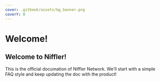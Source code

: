 ```yaml
---
cover: .gitbook/assets/bg_banner.png
coverY: 0
---
```


# Welcome!

## Welcome to Niffler!

This is the official documation of Niffler Network. We'll start with a simple FAQ style and keep updating the doc with the product!
